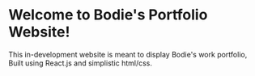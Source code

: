 # Welcome to Bodie's Portfolio Website!

This in-development website is meant to display Bodie's work portfolio, Built using React.js and simplistic html/css.
